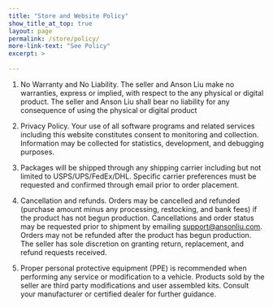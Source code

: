 ```yaml
---
title: "Store and Website Policy"
show_title_at_top: true
layout: page
permalink: /store/policy/
more-link-text: "See Policy"
excerpt: >
  
---
```


1. No Warranty and No Liability. The seller and Anson Liu make no warranties, express or implied, with respect to the any physical or digital product. The seller and Anson Liu shall bear no liability for any consequence of using the physical or digital product

2. Privacy Policy. Your use of all software programs and related services including this website constitutes consent to monitoring and collection. Information may be collected for statistics, development, and debugging purposes.

3. Packages will be shipped through any shipping carrier including but not limited to USPS/UPS/FedEx/DHL. Specific carrier preferences must be requested and confirmed through email prior to order placement.

4. Cancellation and refunds. Orders may be cancelled and refunded (purchase amount minus any processing, restocking, and bank fees) if the product has not begun production. Cancellations and order status may be requested prior to shipment by emailing support@ansonliu.com. Orders may not be refunded after the product has begun production. The seller has sole discretion on granting return, replacement, and refund requests received.

5. Proper personal protective equipment (PPE) is recommended when performing any service or modification to a vehicle. Products sold by the seller are third party modifications and user assembled kits. Consult your manufacturer or certified dealer for further guidance.
